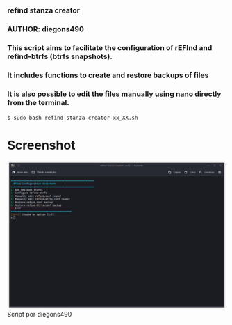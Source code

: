 ### refind stanza creator
### AUTHOR: diegons490

### This script aims to facilitate the configuration of rEFInd and refind-btrfs (btrfs snapshots).

### It includes functions to create and restore backups of files

### It is also possible to edit the files manually using nano directly from the terminal.

```shell
$ sudo bash refind-stanza-creator-xx_XX.sh
```

# Screenshot
![screenshot](/preview.png?raw=true)Script por diegons490 
